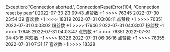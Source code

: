 Exception:('Connection aborted.', ConnectionResetError(104, 'Connection reset by peer'))2022-07-30  23:09:43   点赞数 +1 >>>> 76345
2022-07-30  23:54:39   喜欢数 +1 >>>> 18319
2022-07-31  03:08:11   点赞数 +1 >>>> 76351
2022-07-31  04:03:02   粉丝数 +1 >>>> 17646
2022-07-31  04:03:07   粉丝数 -1 >>>> 17645
2022-07-31  04:03:47   点赞数 +1 >>>> 76351
2022-07-31  04:43:15   喜欢数 +1 >>>> 18326
2022-07-31  06:36:16   点赞数 +1 >>>> 76355
2022-07-31  07:31:17   喜欢数 +1 >>>> 18328
